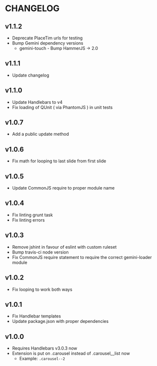 # CHANGELOG

## v1.1.2

  - Deprecate PlaceTim urls for testing
  - Bump Gemini dependency versions
    - gemini-touch - Bump HammerJS -> 2.0

## v1.1.1

  - Update changelog

## v1.1.0

  - Update Handlebars to v4
  - Fix loading of QUnit ( via PhantomJS ) in unit tests

## v1.0.7

  - Add a public update method

## v1.0.6

  - Fix math for looping to last slide from first slide

## v1.0.5

  - Update CommonJS require to proper module name

## v1.0.4

  - Fix linting grunt task
  - Fix linting errors

## v1.0.3

  - Remove jshint in favour of eslint with custom ruleset
  - Bump travis-ci node version
  - Fix CommonJS require statement to require the correct gemini-loader module

## v1.0.2

  - Fix looping to work both ways

## v1.0.1

  - Fix Handlebar templates
  - Update package.json with proper dependencies

## v1.0.0

  - Requires Handlebars v3.0.3 now
  - Extension is put on .carousel instead of .carousel__list now
    - Example: ``.carousel--2``
